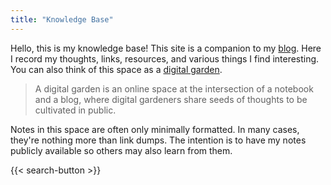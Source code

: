 ```yaml
---
title: "Knowledge Base"
---
```


Hello, this is my knowledge base! This site is a companion to my
[blog](https://hbenjamin.com/post/). Here I record my thoughts, links,
resources, and various things I find interesting. You can also think of this
space as a [digital garden](https://nesslabs.com/digital-garden-set-up).

> A digital garden is an online space at the intersection of a notebook and a
> blog, where digital gardeners share seeds of thoughts to be cultivated in
> public.

Notes in this space are often only minimally formatted. In many cases, they're
nothing more than link dumps. The intention is to have my notes publicly
available so others may also learn from them.

{{< search-button >}}
